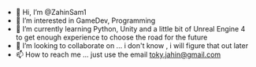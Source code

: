 - 👋 Hi, I’m @ZahinSam1
- 👀 I’m interested in GameDev, Programming
- 🌱 I’m currently learning Python, Unity and a little bit of Unreal Engine 4 to get enough experience to choose the road for the future
- 💞️ I’m looking to collaborate on ... i don't know , i will figure that out later
- 📫 How to reach me ... just use the email toky.jahin@gmail.com

<!---
ZahinSam1/ZahinSam1 is a ✨ special ✨ repository because its `README.md` (this file) appears on your GitHub profile.
You can click the Preview link to take a look at your changes.
--->
